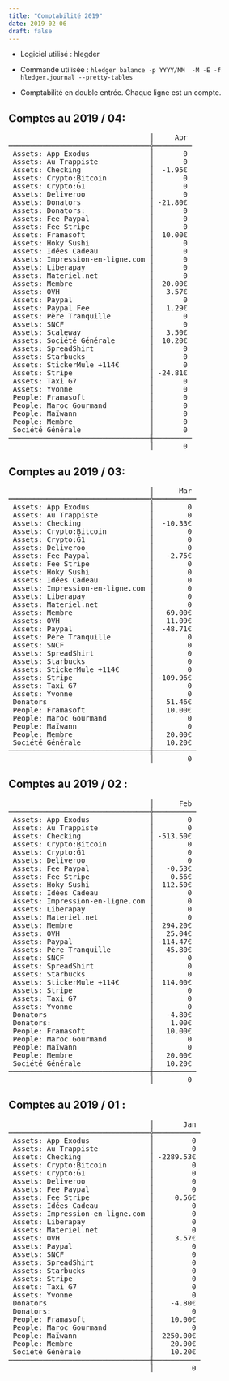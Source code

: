 ```yaml
---
title: "Comptabilité 2019"
date: 2019-02-06
draft: false
---
```


* Logiciel utilisé : hlegder
* Commande utilisée : `hledger balance -p YYYY/MM  -M -E -f hledger.journal --pretty-tables`

* Comptabilité en double entrée. Chaque ligne est un compte.
## Comptes au 2019 / 04: 
<pre>
                                 ║     Apr 
═════════════════════════════════╬═════════
 Assets: App Exodus              ║       0 
 Assets: Au Trappiste            ║       0 
 Assets: Checking                ║  -1.95€ 
 Assets: Crypto:Bitcoin          ║       0 
 Assets: Crypto:Ğ1               ║       0 
 Assets: Deliveroo               ║       0 
 Assets: Donators                ║ -21.80€ 
 Assets: Donators:               ║       0 
 Assets: Fee Paypal              ║       0 
 Assets: Fee Stripe              ║       0 
 Assets: Framasoft               ║  10.00€ 
 Assets: Hoky Sushi              ║       0 
 Assets: Idées Cadeau            ║       0 
 Assets: Impression-en-ligne.com ║       0 
 Assets: Liberapay               ║       0 
 Assets: Materiel.net            ║       0 
 Assets: Membre                  ║  20.00€ 
 Assets: OVH                     ║   3.57€ 
 Assets: Paypal                  ║       0 
 Assets: Paypal Fee              ║   1.29€ 
 Assets: Père Tranquille         ║       0 
 Assets: SNCF                    ║       0 
 Assets: Scaleway                ║   3.50€ 
 Assets: Société Générale        ║  10.20€ 
 Assets: SpreadShirt             ║       0 
 Assets: Starbucks               ║       0 
 Assets: StickerMule +114€       ║       0 
 Assets: Stripe                  ║ -24.81€ 
 Assets: Taxi G7                 ║       0 
 Assets: Yvonne                  ║       0 
 People: Framasoft               ║       0 
 People: Maroc Gourmand          ║       0 
 People: Maïwann                 ║       0 
 People: Membre                  ║       0 
 Société Générale                ║       0 
─────────────────────────────────╫─────────
                                 ║       0 </pre>
## Comptes au 2019 / 03:
<pre>
                                 ║      Mar 
═════════════════════════════════╬══════════
 Assets: App Exodus              ║        0 
 Assets: Au Trappiste            ║        0 
 Assets: Checking                ║  -10.33€ 
 Assets: Crypto:Bitcoin          ║        0 
 Assets: Crypto:Ğ1               ║        0 
 Assets: Deliveroo               ║        0 
 Assets: Fee Paypal              ║   -2.75€ 
 Assets: Fee Stripe              ║        0 
 Assets: Hoky Sushi              ║        0 
 Assets: Idées Cadeau            ║        0 
 Assets: Impression-en-ligne.com ║        0 
 Assets: Liberapay               ║        0 
 Assets: Materiel.net            ║        0 
 Assets: Membre                  ║   69.00€ 
 Assets: OVH                     ║   11.09€ 
 Assets: Paypal                  ║  -48.71€ 
 Assets: Père Tranquille         ║        0 
 Assets: SNCF                    ║        0 
 Assets: SpreadShirt             ║        0 
 Assets: Starbucks               ║        0 
 Assets: StickerMule +114€       ║        0 
 Assets: Stripe                  ║ -109.96€ 
 Assets: Taxi G7                 ║        0 
 Assets: Yvonne                  ║        0 
 Donators                        ║   51.46€ 
 People: Framasoft               ║   10.00€ 
 People: Maroc Gourmand          ║        0 
 People: Maïwann                 ║        0 
 People: Membre                  ║   20.00€ 
 Société Générale                ║   10.20€ 
─────────────────────────────────╫──────────
                                 ║        0</pre>
## Comptes au 2019 / 02 :
<pre>
                                 ║      Feb
═════════════════════════════════╬══════════
 Assets: App Exodus              ║        0
 Assets: Au Trappiste            ║        0
 Assets: Checking                ║ -513.50€
 Assets: Crypto:Bitcoin          ║        0
 Assets: Crypto:Ğ1               ║        0
 Assets: Deliveroo               ║        0
 Assets: Fee Paypal              ║   -0.53€
 Assets: Fee Stripe              ║    0.56€
 Assets: Hoky Sushi              ║  112.50€
 Assets: Idées Cadeau            ║        0
 Assets: Impression-en-ligne.com ║        0
 Assets: Liberapay               ║        0
 Assets: Materiel.net            ║        0
 Assets: Membre                  ║  294.20€
 Assets: OVH                     ║   25.04€
 Assets: Paypal                  ║ -114.47€
 Assets: Père Tranquille         ║   45.80€
 Assets: SNCF                    ║        0
 Assets: SpreadShirt             ║        0
 Assets: Starbucks               ║        0
 Assets: StickerMule +114€       ║  114.00€
 Assets: Stripe                  ║        0
 Assets: Taxi G7                 ║        0
 Assets: Yvonne                  ║        0
 Donators                        ║   -4.80€
 Donators:                       ║    1.00€
 People: Framasoft               ║   10.00€
 People: Maroc Gourmand          ║        0
 People: Maïwann                 ║        0
 People: Membre                  ║   20.00€
 Société Générale                ║   10.20€
─────────────────────────────────╫──────────
                                 ║        0 </pre>

## Comptes au 2019 / 01 :
<pre>
                                 ║       Jan
═════════════════════════════════╬═══════════
 Assets: App Exodus              ║         0
 Assets: Au Trappiste            ║         0
 Assets: Checking                ║ -2289.53€
 Assets: Crypto:Bitcoin          ║         0
 Assets: Crypto:Ğ1               ║         0
 Assets: Deliveroo               ║         0
 Assets: Fee Paypal              ║         0
 Assets: Fee Stripe              ║     0.56€
 Assets: Idées Cadeau            ║         0
 Assets: Impression-en-ligne.com ║         0
 Assets: Liberapay               ║         0
 Assets: Materiel.net            ║         0
 Assets: OVH                     ║     3.57€
 Assets: Paypal                  ║         0
 Assets: SNCF                    ║         0
 Assets: SpreadShirt             ║         0
 Assets: Starbucks               ║         0
 Assets: Stripe                  ║         0
 Assets: Taxi G7                 ║         0
 Assets: Yvonne                  ║         0
 Donators                        ║    -4.80€
 Donators:                       ║         0
 People: Framasoft               ║    10.00€
 People: Maroc Gourmand          ║         0
 People: Maïwann                 ║  2250.00€
 People: Membre                  ║    20.00€
 Société Générale                ║    10.20€
─────────────────────────────────╫───────────
                                 ║         0 </pre>
